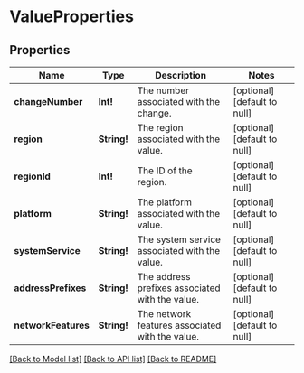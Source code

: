 # ValueProperties

## Properties
Name | Type | Description | Notes
------------ | ------------- | ------------- | -------------
**changeNumber** | **Int!** | The number associated with the change. | [optional] [default to null]
**region** | **String!** | The region associated with the value. | [optional] [default to null]
**regionId** | **Int!** | The ID of the region. | [optional] [default to null]
**platform** | **String!** | The platform associated with the value. | [optional] [default to null]
**systemService** | **String!** | The system service associated with the value. | [optional] [default to null]
**addressPrefixes** | **String!** | The address prefixes associated with the value. | [optional] [default to null]
**networkFeatures** | **String!** | The network features associated with the value. | [optional] [default to null]

[[Back to Model list]](../README.md#documentation-for-models) [[Back to API list]](../README.md#documentation-for-api-endpoints) [[Back to README]](../README.md)


